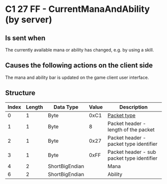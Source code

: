 # C1 27 FF - CurrentManaAndAbility (by server)

## Is sent when

The currently available mana or ability has changed, e.g. by using a skill.

## Causes the following actions on the client side

The mana and ability bar is updated on the game client user interface.

## Structure

| Index | Length | Data Type | Value | Description |
|-------|--------|-----------|-------|-------------|
| 0 | 1 |   Byte   | 0xC1  | [Packet type](PacketTypes.md) |
| 1 | 1 |    Byte   |   8   | Packet header - length of the packet |
| 2 | 1 |    Byte   | 0x27  | Packet header - packet type identifier |
| 3 | 1 |    Byte   | 0xFF  | Packet header - sub packet type identifier |
| 4 | 2 | ShortBigEndian |  | Mana |
| 6 | 2 | ShortBigEndian |  | Ability |